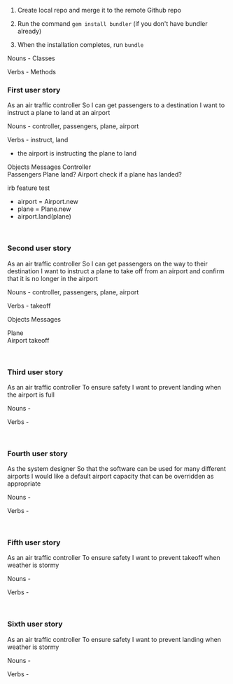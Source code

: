 1. Create local repo and merge it to the remote Github repo

2. Run the command `gem install bundler` (if you don't have bundler already)

3. When the installation completes, run `bundle`

Nouns - Classes 

Verbs - Methods

### First user story
As an air traffic controller 
So I can get passengers to a destination 
I want to instruct a plane to land at an airport

Nouns - controller, passengers, plane, airport 

Verbs - instruct, land 

- the airport is instructing the plane to land 

Objects         Messages 
Controller      
Passengers 
Plane           land?
Airport         check if a plane has landed?

irb feature test
- airport = Airport.new 
- plane = Plane.new
- airport.land(plane)



</br>

### Second user story
As an air traffic controller 
So I can get passengers on the way to their destination 
I want to instruct a plane to take off from an airport and confirm that it is no longer in the airport

Nouns - controller, passengers, plane, airport

Verbs -  takeoff

Objects         Messages 

Plane           
Airport         takeoff

</br>


### Third user story
As an air traffic controller 
To ensure safety 
I want to prevent landing when the airport is full 

Nouns - 

Verbs -  

</br>

### Fourth user story
As the system designer
So that the software can be used for many different airports
I would like a default airport capacity that can be overridden as appropriate

Nouns - 

Verbs -  

</br>

### Fifth user story
As an air traffic controller 
To ensure safety 
I want to prevent takeoff when weather is stormy 

Nouns - 

Verbs -  

</br>

### Sixth user story
As an air traffic controller 
To ensure safety 
I want to prevent landing when weather is stormy 

Nouns - 

Verbs -  

</br>